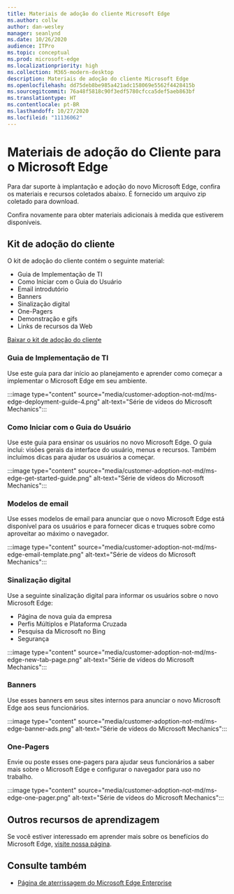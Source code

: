 ```yaml
---
title: Materiais de adoção do cliente Microsoft Edge
ms.author: collw
author: dan-wesley
manager: seanlynd
ms.date: 10/26/2020
audience: ITPro
ms.topic: conceptual
ms.prod: microsoft-edge
ms.localizationpriority: high
ms.collection: M365-modern-desktop
description: Materiais de adoção do cliente Microsoft Edge
ms.openlocfilehash: dd75deb8be985a421adc158069e5562f4428415b
ms.sourcegitcommit: 76a48f5818c90f3edf5780cfcca5def5aeb863bf
ms.translationtype: HT
ms.contentlocale: pt-BR
ms.lasthandoff: 10/27/2020
ms.locfileid: "11136062"
---
```

# Materiais de adoção do Cliente para o Microsoft Edge

Para dar suporte à implantação e adoção do novo Microsoft Edge, confira os materiais e recursos coletados abaixo. É fornecido um arquivo zip coletado para download.

Confira novamente para obter materiais adicionais à medida que estiverem disponíveis.

## Kit de adoção do cliente

O kit de adoção do cliente contém o seguinte material:

- Guia de Implementação de TI
- Como Iniciar com o Guia do Usuário
- Email introdutório
- Banners
- Sinalização digital
- One-Pagers
- Demonstração e gifs
- Links de recursos da Web

[Baixar o kit de adoção do cliente](https://www.microsoft.com/download/details.aspx?id=102119)

### Guia de Implementação de TI

Use este guia para dar início ao planejamento e aprender como começar a implementar o Microsoft Edge em seu ambiente.

:::image type="content" source="media/customer-adoption-not-md/ms-edge-deployment-guide-4.png" alt-text="Série de vídeos do Microsoft Mechanics":::

### Como Iniciar com o Guia do Usuário

Use este guia para ensinar os usuários no novo Microsoft Edge. O guia inclui: visões gerais da interface do usuário, menus e recursos. Também incluímos dicas para ajudar os usuários a começar.

:::image type="content" source="media/customer-adoption-not-md/ms-edge-get-started-guide.png" alt-text="Série de vídeos do Microsoft Mechanics":::

### Modelos de email

Use esses modelos de email para anunciar que o novo Microsoft Edge está disponível para os usuários e para fornecer dicas e truques sobre como aproveitar ao máximo o navegador.

:::image type="content" source="media/customer-adoption-not-md/ms-edge-email-template.png" alt-text="Série de vídeos do Microsoft Mechanics":::

### Sinalização digital

Use a seguinte sinalização digital para informar os usuários sobre o novo Microsoft Edge:

- Página de nova guia da empresa
- Perfis Múltiplos e Plataforma Cruzada
- Pesquisa da Microsoft no Bing
- Segurança

:::image type="content" source="media/customer-adoption-not-md/ms-edge-new-tab-page.png" alt-text="Série de vídeos do Microsoft Mechanics":::

### Banners

Use esses banners em seus sites internos para anunciar o novo Microsoft Edge aos seus funcionários.

:::image type="content" source="media/customer-adoption-not-md/ms-edge-banner-ads.png" alt-text="Série de vídeos do Microsoft Mechanics":::

### One-Pagers

Envie ou poste esses one-pagers para ajudar seus funcionários a saber mais sobre o Microsoft Edge e configurar o navegador para uso no trabalho.

:::image type="content" source="media/customer-adoption-not-md/ms-edge-one-pager.png" alt-text="Série de vídeos do Microsoft Mechanics":::

## Outros recursos de aprendizagem

Se você estiver interessado em aprender mais sobre os benefícios do Microsoft Edge, [visite nossa página](https://www.microsoft.com/edge/business).

## Consulte também

- [Página de aterrissagem do Microsoft Edge Enterprise](https://aka.ms/EdgeEnterprise)
